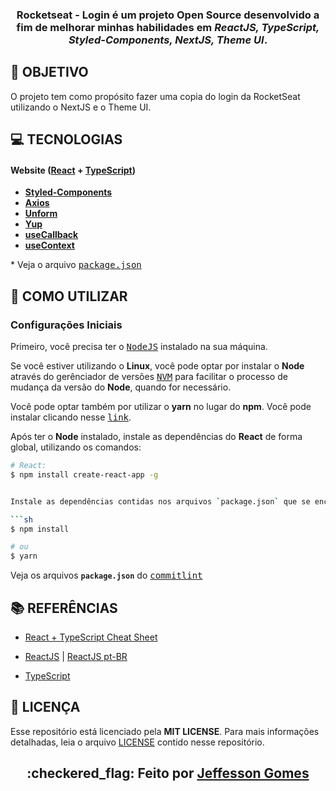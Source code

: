 <h3 align="center">

Rocketseat - Login é um projeto **Open Source** desenvolvido a fim de melhorar minhas habilidades em ***ReactJS, TypeScript, Styled-Components, NextJS, Theme UI***.

</h3>

## **:rocket: OBJETIVO**

O projeto tem como propósito fazer uma copia do login da RocketSeat utilizando o NextJS e o Theme UI.

## **:computer: TECNOLOGIAS**


#### **Website** ([React][react] + [TypeScript][typescript])

  - **[Styled-Components][StyledComponents]**
  - **[Axios][Axios]**
  - **[Unform][unform]**
  - **[Yup][yup]**
  - **[useCallback][hooks]**
  - **[useContext][hooks]**

  \* Veja o arquivo <kbd>[package.json](./sources/website/package.json)</kbd>



## **:wine_glass: COMO UTILIZAR**

### Configurações Iniciais

Primeiro, você precisa ter o <kbd>[NodeJS](https://nodejs.org/en/download/)</kbd> instalado na sua máquina. 

Se você estiver utilizando o **Linux**, você pode optar por instalar o **Node** através do gerênciador de versões <kbd>[NVM](https://github.com/nvm-sh/nvm)</kbd> para facilitar o processo de mudança da versão do **Node**, quando for necessário.

Você pode optar também por utilizar o **yarn** no lugar do **npm**. Você pode instalar clicando nesse <kbd>[link](https://classic.yarnpkg.com/en/docs/install/#debian-stable)</kbd>.

Após ter o **Node** instalado, instale as dependências do **React** de forma global, utilizando os comandos:

```sh
# React:
$ npm install create-react-app -g


Instale as dependências contidas nos arquivos `package.json` que se encontram na raíz do repositório (para o gerenciamento de commits). Para instalar as dependências, basta abrir o terminal no diretório e digitar o comando:

```sh
$ npm install

# ou
$ yarn
```

Veja os arquivos **`package.json`** do <kbd>[commitlint](./package.json)</kbd>


## **:books: REFERÊNCIAS**

- [React + TypeScript Cheat Sheet](https://github.com/typescript-cheatsheets/react-typescript-cheatsheet)

- [ReactJS](https://reactjs.org/docs/getting-started.html) | [ReactJS pt-BR](https://pt-br.reactjs.org/docs/getting-started.html)
- [TypeScript](https://www.typescriptlang.org/docs/home.html)

## **:page_with_curl: LICENÇA**

Esse repositório está licenciado pela **MIT LICENSE**. Para mais informações detalhadas, leia o arquivo [LICENSE](./LICENSE) contido nesse repositório. 

<h2 align="center">:checkered_flag: Feito por <a href="https://www.linkedin.com/in/jeffesson-gomes-2b36911aa/">Jeffesson Gomes</a></h2>


<!-- Techs -->

[react]: https://reactjs.org/

[typescript]: https://www.typescriptlang.org/

[vscode]: https://code.visualstudio.com/

[axios]: https://github.com/axios/axios

[hooks]: https://reactjs.org/docs/hooks-reference.html

[unform]: https://github.com/Rocketseat/unform

[Yup]: https://github.com/jquense/yup

[StyledComponents]: https://styled-components.com/
